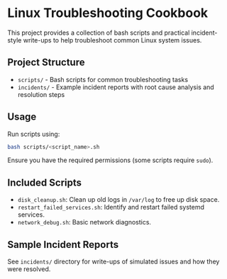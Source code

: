 # Linux Troubleshooting Cookbook

This project provides a collection of bash scripts and practical incident-style write-ups to help troubleshoot common Linux system issues.

## Project Structure

- `scripts/` - Bash scripts for common troubleshooting tasks
- `incidents/` - Example incident reports with root cause analysis and resolution steps

## Usage

Run scripts using:

```bash
bash scripts/<script_name>.sh
```

Ensure you have the required permissions (some scripts require `sudo`).

## Included Scripts

- `disk_cleanup.sh`: Clean up old logs in `/var/log` to free up disk space.
- `restart_failed_services.sh`: Identify and restart failed systemd services.
- `network_debug.sh`: Basic network diagnostics.

## Sample Incident Reports

See `incidents/` directory for write-ups of simulated issues and how they were resolved.

